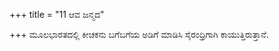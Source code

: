 +++
title = "11 ಆವ ಜನ್ಮದ"

+++
ಮೂಲಭಾರತದಲ್ಲಿ ಕೀಚಕನು ಬಗೆಬಗೆಯ ಅಡಿಗೆ ಮಾಡಿಸಿ ಸೈರಂಧ್ರಿಗಾಗಿ ಕಾಯುತ್ತಿರುತ್ತಾನೆ.